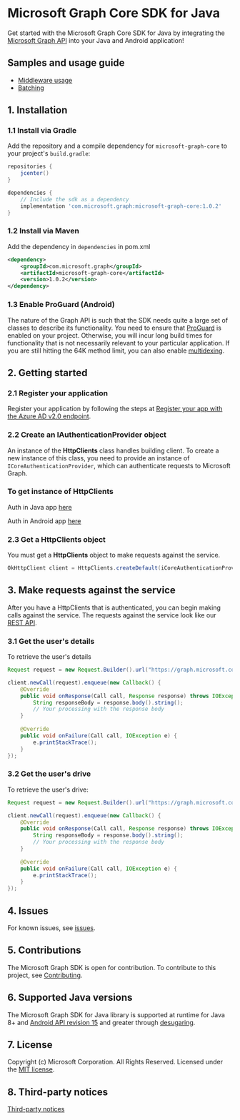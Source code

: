 # Microsoft Graph Core SDK for Java

Get started with the Microsoft Graph Core SDK for Java by integrating the [Microsoft Graph API](https://graph.microsoft.io/en-us/getting-started) into your Java and Android application!

## Samples and usage guide

- [Middleware usage](https://github.com/microsoftgraph/msgraph-sdk-java-core/wiki)
- [Batching](https://github.com/microsoftgraph/msgraph-sdk-java-core/wiki/Batching)

## 1. Installation

### 1.1 Install via Gradle

Add the repository and a compile dependency for `microsoft-graph-core` to your project's `build.gradle`:

```gradle
repositories {
    jcenter()
}

dependencies {
    // Include the sdk as a dependency
    implementation 'com.microsoft.graph:microsoft-graph-core:1.0.2'
}
```

### 1.2 Install via Maven

Add the dependency in `dependencies` in pom.xml

```xml
<dependency>
	<groupId>com.microsoft.graph</groupId>
	<artifactId>microsoft-graph-core</artifactId>
	<version>1.0.2</version>
</dependency>
```

### 1.3 Enable ProGuard (Android)

The nature of the Graph API is such that the SDK needs quite a large set of classes to describe its functionality. You need to ensure that [ProGuard](https://developer.android.com/studio/build/shrink-code.html) is enabled on your project. Otherwise, you will incur long build times for functionality that is not necessarily relevant to your particular application. If you are still hitting the 64K method limit, you can also enable [multidexing](https://developer.android.com/studio/build/multidex.html).

## 2. Getting started

### 2.1 Register your application

Register your application by following the steps at [Register your app with the Azure AD v2.0 endpoint](https://developer.microsoft.com/en-us/graph/docs/concepts/auth_register_app_v2).

### 2.2 Create an IAuthenticationProvider object

An instance of the **HttpClients** class handles building client. To create a new instance of this class, you need to provide an instance of `ICoreAuthenticationProvider`, which can authenticate requests to Microsoft Graph.

### To get instance of HttpClients

Auth in Java app [here](https://github.com/microsoftgraph/msgraph-sdk-java-auth)

Auth in Android app [here](https://github.com/microsoftgraph/msgraph-sdk-android-auth)

### 2.3 Get a HttpClients object

You must get a **HttpClients** object to make requests against the service.

```java
OkHttpClient client = HttpClients.createDefault(iCoreAuthenticationProvider);
```

## 3. Make requests against the service

After you have a HttpClients that is authenticated, you can begin making calls against the service. The requests against the service look like our [REST API](https://developer.microsoft.com/en-us/graph/docs/concepts/overview).

### 3.1 Get the user's details

To retrieve the user's details

```java
Request request = new Request.Builder().url("https://graph.microsoft.com/v1.0/me/").build();

client.newCall(request).enqueue(new Callback() {
	@Override
	public void onResponse(Call call, Response response) throws IOException {
		String responseBody = response.body().string();
		// Your processing with the response body 
	}
			
	@Override
	public void onFailure(Call call, IOException e) {
		e.printStackTrace();
	}
});
```

### 3.2 Get the user's drive

To retrieve the user's drive:

```java
Request request = new Request.Builder().url("https://graph.microsoft.com/v1.0/me/drive").build();

client.newCall(request).enqueue(new Callback() {
	@Override
	public void onResponse(Call call, Response response) throws IOException {
		String responseBody = response.body().string();
		// Your processing with the response body 
	}
			
	@Override
	public void onFailure(Call call, IOException e) {
		e.printStackTrace();
	}
});
```

## 4. Issues

For known issues, see [issues](https://github.com/MicrosoftGraph/msgraph-sdk-java-core/issues).

## 5. Contributions

The Microsoft Graph SDK is open for contribution. To contribute to this project, see [Contributing](https://github.com/microsoftgraph/msgraph-sdk-java-core/blob/master/CONTRIBUTING.md).

## 6. Supported Java versions

The Microsoft Graph SDK for Java library is supported at runtime for Java 8+ and [Android API revision 15](http://source.android.com/source/build-numbers.html) and greater through [desugaring](https://developer.android.com/studio/write/java8-support.html#library-desugaring).

## 7. License

Copyright (c) Microsoft Corporation. All Rights Reserved. Licensed under the [MIT license](LICENSE).

## 8. Third-party notices

[Third-party notices](THIRD%20PARTY%20NOTICES)
